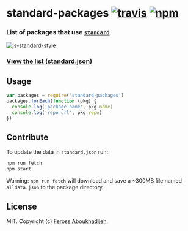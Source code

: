 # standard-packages [![travis][travis-image]][travis-url] [![npm][npm-image]][npm-url]

[travis-image]: https://img.shields.io/travis/feross/standard-packages.svg?style=flat
[travis-url]: https://travis-ci.org/feross/standard-packages
[npm-image]: https://img.shields.io/npm/v/standard-packages.svg?style=flat
[npm-url]: https://npmjs.org/package/standard-packages

### List of packages that use [`standard`](https://github.com/feross/standard)

[![js-standard-style](https://cdn.rawgit.com/feross/standard/master/badge.svg)](https://github.com/feross/standard)

### [View the list (standard.json)](standard.json)

## Usage

```js
var packages = require('standard-packages')
packages.forEach(function (pkg) {
  console.log('package name', pkg.name)
  console.log('repo url', pkg.repo)
})
```

## Contribute

To update the data in `standard.json` run:

```bash
npm run fetch
npm start
```
Warning: `npm run fetch` will download and save a ~300MB file named `alldata.json` to the package directory.

## License

MIT. Copyright (c) [Feross Aboukhadijeh](http://feross.org).
